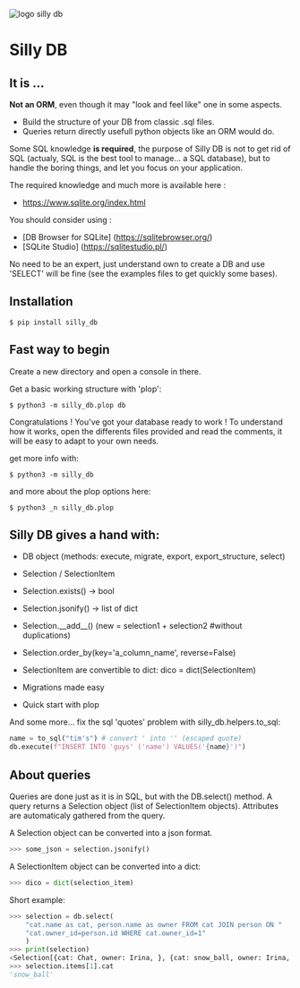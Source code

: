![logo silly db](https://i.goopics.net/60cef4.png)

# Silly DB


## It is ...
**Not an ORM**, even though it may "look and feel like" one in some aspects.

- Build the structure of your DB from classic .sql files.
- Queries return directly usefull python objects like an ORM would do.

Some SQL knowledge **is required**, the purpose of Silly DB is not to get rid of SQL (actualy, SQL is the best tool to manage... a SQL database), but to handle the boring things, and let you focus on your application.

The required knowledge and much more is available here :

- https://www.sqlite.org/index.html

You should consider using :

- [DB Browser for SQLite] (https://sqlitebrowser.org/)
- [SQLite Studio] (https://sqlitestudio.pl/)

No need to be an expert, just understand own to create a DB and use 'SELECT' will be fine (see the examples files to get quickly some bases).

## Installation

```
$ pip install silly_db
```

## Fast way to begin

Create a new directory and open a console in there.

Get a basic working structure with 'plop':
```
$ python3 -m silly_db.plop db
```

Congratulations ! You've got your database ready to work !
To understand how it works, open the differents files provided and read the comments, it will be easy to adapt to your own needs.

get more info with:
```
$ python3 -m silly_db
```
and more about the plop options here:
```
$ python3 _n silly_db.plop
```


## Silly DB gives a hand with:

- DB object (methods: execute, migrate, export, export_structure, select)
- Selection / SelectionItem
- Selection.exists() -> bool
- Selection.jsonify() -> list of dict
- Selection.\_\_add__() (new = selection1 + selection2 #without duplications)
- Selection.order_by(key='a_column_name', reverse=False)
- SelectionItem are convertible to dict: dico = dict(SelectionItem)
- Migrations made easy

- Quick start with plop

And some more...
fix the sql 'quotes' problem with silly_db.helpers.to_sql:
```python
name = to_sql("tim's") # convert ' into '' (escaped quote)
db.execute(f"INSERT INTO 'guys' ('name') VALUES('{name}')")

```

## About queries
Queries are done just as it is in SQL, but with the DB.select() method. A query returns a Selection object (list of SelectionItem objects).
Attributes are automaticaly gathered from the query.

A Selection object can be converted into a json format.
```python
>>> some_json = selection.jsonify()
```

A SelectionItem object can be converted into a dict:
```python
>>> dico = dict(selection_item)
```
Short example:

```python
>>> selection = db.select(
    "cat.name as cat, person.name as owner FROM cat JOIN person ON "
    "cat.owner_id=person.id WHERE cat.owner_id=1"
    )
>>> print(selection)
<Selection[{cat: Chat, owner: Irina, }, {cat: snow_ball, owner: Irina, }, ]>
>>> selection.items[1].cat
'snow_ball'

```
